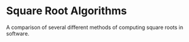 # Square Root Algorithms
A comparison of several different methods of computing square roots in software.
